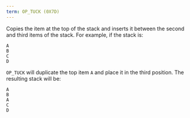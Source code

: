 ```yaml
---
term: OP_TUCK (0X7D)
---
```


Copies the item at the top of the stack and inserts it between the second and third items of the stack. For example, if the stack is:

```text
A
B
C
D
```

`OP_TUCK` will duplicate the top item `A` and place it in the third position. The resulting stack will be:

```text
A
B
A
C
D
```